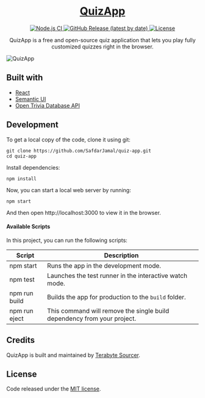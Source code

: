 <h1 align="center">
  <a href="https://safdarjamal.github.io/quiz-app/">
    QuizApp
  </a>
</h1>

<p align="center">
  <a href="https://github.com/SafdarJamal/quiz-app/actions?query=workflow%3A%22Node.js+CI%22">
    <img src="https://github.com/SafdarJamal/quiz-app/workflows/Node.js%20CI/badge.svg" alt="Node.js CI" />
  </a>
  <a href="https://github.com/SafdarJamal/quiz-app/releases">
    <img src="https://img.shields.io/github/v/release/SafdarJamal/quiz-app" alt="GitHub Release (latest by date)" />
  </a>
  <a href="https://github.com/SafdarJamal/quiz-app/blob/master/LICENSE">
    <img src="https://img.shields.io/github/license/SafdarJamal/quiz-app" alt="License" />
  </a>
</p>

<p align="center">
  QuizApp is a free and open-source quiz application that lets you play fully customized quizzes right in the browser.
</p>

![QuizApp](https://github.com/terabyte-sourcer/quiz-earn/assets/48409548/22e9696d-bab4-4aa5-a028-4a4f9ce71777)

## Built with

- [React](http://react.dev)
- [Semantic UI](https://semantic-ui.com)
- [Open Trivia Database API](https://opentdb.com/api_config.php)

## Development

To get a local copy of the code, clone it using git:

```
git clone https://github.com/SafdarJamal/quiz-app.git
cd quiz-app
```

Install dependencies:

```
npm install
```

Now, you can start a local web server by running:

```
npm start
```

And then open http://localhost:3000 to view it in the browser.

#### Available Scripts

In this project, you can run the following scripts:

| Script        | Description                                                             |
| ------------- | ----------------------------------------------------------------------- |
| npm start     | Runs the app in the development mode.                                   |
| npm test      | Launches the test runner in the interactive watch mode.                 |
| npm run build | Builds the app for production to the `build` folder.                    |
| npm run eject | This command will remove the single build dependency from your project. |

## Credits

QuizApp is built and maintained by [Terabyte Sourcer](https://terabyte-sourcer).

## License

Code released under the [MIT license](https://github.com/terabyte-sourcer/quiz-earn/blob/master/LICENSE).
